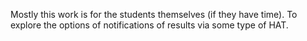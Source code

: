Mostly this work is for the students themselves (if they have time).  To explore the options of notifications of results via some type of HAT.